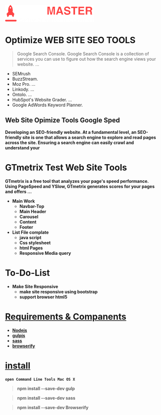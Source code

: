 ![SEO MASTER Logo](https://github.com/fekrh/SEOMASTER/blob/master/img/LOGO.png)

# <h1> Optimize WEB SITE SEO TOOLS
> Google Search Console. Google Search Console is a collection of services you can use to figure out how the search engine views your website. ...
* SEMrush
* BuzzStream. 
* Moz Pro. ...
* Linkody. ...
* Ontolo. ...
* HubSpot's Website Grader. ...
* Google AdWords Keyword Planner.

## <h2> Web Site Opimize Tools Google Sped 
 <b> Developing an SEO-friendly website. At a fundamental level, an SEO-friendly site is one that allows a search engine to explore and read pages across the site. Ensuring a search engine can easily crawl and understand your     

# <h1> GTmetrix Test Web Site Tools
GTmetrix is a free tool that analyzes your page's speed performance. Using PageSpeed and YSlow, GTmetrix generates scores for your pages and offers ...
* Main Work 	 
    * Navbar-Top 
    * Main Header
    * Carousel 
    * Content 
    * Footer
* List File complate 
    * java script
    * Css stylesheet
    * html Pages
    * Responsive Media query 
# <h1> To-Do-List   	
* Make Site Responsive
    * make site responsive using bootstrap
    * support browser html5

# [Requirements & Companents](#Requirements) 	
* [Nodejs](https://nodejs.org/)
* [gulpjs](https://gulpjs.com/)
* [sass](https://sass-lang.com/)
* [browserify](http://browserify.org/)

# [install](#install)
    open Command Line Tools Mac OS X
> npm install --save-dev gulp 

> npm install --save-dev sass

> npm install --save-dev Browserify
